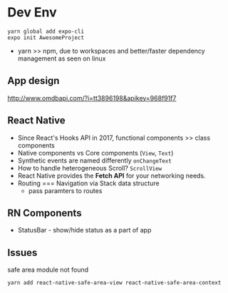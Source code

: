 # Dev Env

```
yarn global add expo-cli
expo init AwesomeProject
```

- yarn >> npm, due to workspaces and better/faster dependency management as seen on linux

## App design

http://www.omdbapi.com/?i=tt3896198&apikey=968f91f7

## React Native

- Since React's Hooks API in 2017, functional components >> class components
- Native components vs Core components (`View`, `Text`)
- Synthetic events are named differently `onChangeText`
- How to handle heterogeneous Scroll? `ScrollView`
- React Native provides the **Fetch API** for your networking needs.
- Routing === Navigation via Stack data structure
  - pass paramters to routes

## RN Components

- StatusBar - show/hide status as a part of app

## Issues

safe area module not found

```
yarn add react-native-safe-area-view react-native-safe-area-context
```
